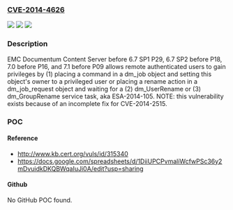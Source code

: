 ### [CVE-2014-4626](https://cve.mitre.org/cgi-bin/cvename.cgi?name=CVE-2014-4626)
![](https://img.shields.io/static/v1?label=Product&message=n%2Fa&color=blue)
![](https://img.shields.io/static/v1?label=Version&message=n%2Fa&color=blue)
![](https://img.shields.io/static/v1?label=Vulnerability&message=n%2Fa&color=brighgreen)

### Description

EMC Documentum Content Server before 6.7 SP1 P29, 6.7 SP2 before P18, 7.0 before P16, and 7.1 before P09 allows remote authenticated users to gain privileges by (1) placing a command in a dm_job object and setting this object's owner to a privileged user or placing a rename action in a dm_job_request object and waiting for a (2) dm_UserRename or (3) dm_GroupRename service task, aka ESA-2014-105.  NOTE: this vulnerability exists because of an incomplete fix for CVE-2014-2515.

### POC

#### Reference
- http://www.kb.cert.org/vuls/id/315340
- https://docs.google.com/spreadsheets/d/1DiiUPCPvmaliWcfwPSc36y2mDvuidkDKQBWqaIuJi0A/edit?usp=sharing

#### Github
No GitHub POC found.

